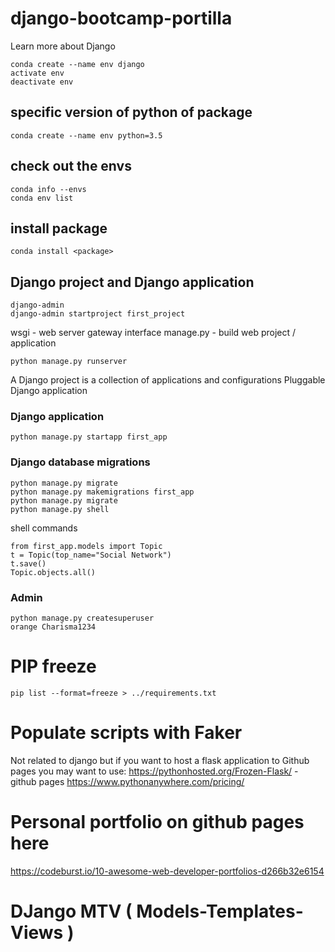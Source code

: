 # django-bootcamp-portilla
Learn more about Django

```
conda create --name env django
activate env
deactivate env
```

## specific version of python of package
```
conda create --name env python=3.5
```

## check out the envs
```
conda info --envs
conda env list

```

## install package
```
conda install <package>
```

## Django project and Django application

```
django-admin
django-admin startproject first_project
```

wsgi - web server gateway interface
manage.py - build web project / application

```
python manage.py runserver
```

A Django project is a collection of applications and configurations
Pluggable Django application 

### Django application
```
python manage.py startapp first_app
```

### Django database migrations
```
python manage.py migrate
python manage.py makemigrations first_app
python manage.py migrate
python manage.py shell
```

shell commands
```
from first_app.models import Topic
t = Topic(top_name="Social Network")
t.save()
Topic.objects.all()

```

### Admin 
```
python manage.py createsuperuser
orange Charisma1234
```

# PIP freeze
```
pip list --format=freeze > ../requirements.txt
```

# Populate scripts with Faker

Not related to django but if you want to host a flask application to Github pages
you may want to use: 
https://pythonhosted.org/Frozen-Flask/ - github pages
https://www.pythonanywhere.com/pricing/


# Personal portfolio on github pages here 
https://codeburst.io/10-awesome-web-developer-portfolios-d266b32e6154




# DJango MTV ( Models-Templates-Views )

